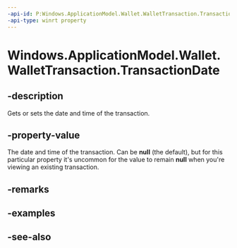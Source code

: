 ----api-id: P:Windows.ApplicationModel.Wallet.WalletTransaction.TransactionDate
-api-type: winrt property
---<!-- Property syntaxpublic Windows.Foundation.IReference<Windows.Foundation.DateTime> TransactionDate { get;  set; }--># Windows.ApplicationModel.Wallet.WalletTransaction.TransactionDate## -descriptionGets or sets the date and time of the transaction.## -property-valueThe date and time of the transaction. Can be **null** (the default), but for this particular property it's uncommon for the value to remain **null** when you're viewing an existing transaction.## -remarks## -examples## -see-also